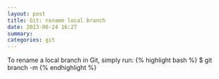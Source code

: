 ```yaml
---
layout: post
title: Git: rename local branch
date: 2013-06-24 16:27
summary:
categories: git
---
```


To rename a local branch in Git, simply run:
{% highlight bash %}
$ git branch -m <oldname> <newname>
{% endhighlight %}
